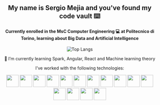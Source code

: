 <link rel="stylesheet" href="https://cdn.jsdelivr.net/gh/devicons/devicon@v2.15.1/devicon.min.css">
<div align="center">
 
  <h2> My name is Sergio Mejia and you've found my code vault ⌨️ </h2>

  <h4>Currently enrolled in the MsC Computer Engineering 💻 at Politecnico di Torino, learning about Big Data and Artificial Intelligence</h4>
  
  ![Top Langs](https://github-readme-stats.vercel.app/api/top-langs?username=iSergioMejia&show_icons=true&theme=algolia&layout=compact&title_color=#FFF&hide_border=true)

  🌱 I’m currently learning Spark, Angular, React and Machine learning theory
  
  I've worked with the following technologies:
  <div>
  <img src="https://cdn.jsdelivr.net/gh/devicons/devicon/icons/react/react-original.svg" height="40" />
  <img src="https://cdn.jsdelivr.net/gh/devicons/devicon/icons/angularjs/angularjs-original.svg" height="40"/>
  <img src="https://cdn.jsdelivr.net/gh/devicons/devicon/icons/typescript/typescript-original.svg" height="40"/>
  <img src="https://cdn.jsdelivr.net/gh/devicons/devicon/icons/javascript/javascript-original.svg" height="40"/>
  <img src="https://cdn.jsdelivr.net/gh/devicons/devicon/icons/html5/html5-original.svg" height="40"/>
  <img src="https://cdn.jsdelivr.net/gh/devicons/devicon/icons/bootstrap/bootstrap-original.svg" height="40"/>
  <img src="https://cdn.jsdelivr.net/gh/devicons/devicon/icons/tailwindcss/tailwindcss-plain.svg" height="40"/>

   
  <img src="https://cdn.jsdelivr.net/gh/devicons/devicon/icons/scala/scala-original.svg" height="40"/>        
  <img src="https://cdn.jsdelivr.net/gh/devicons/devicon/icons/java/java-original.svg" height="40"/>
  <img src="https://cdn.jsdelivr.net/gh/devicons/devicon/icons/cplusplus/cplusplus-original.svg"height="40" />
  <img src="https://cdn.jsdelivr.net/gh/devicons/devicon/icons/python/python-original.svg" height="40"/>

  <img src="https://cdn.jsdelivr.net/gh/devicons/devicon/icons/firebase/firebase-plain.svg" height="40"/>
  <img src="https://cdn.jsdelivr.net/gh/devicons/devicon/icons/mongodb/mongodb-original.svg" height="40" />
  <img src="https://cdn.jsdelivr.net/gh/devicons/devicon/icons/oracle/oracle-original.svg" height="40"/>
  <img src="https://cdn.jsdelivr.net/gh/devicons/devicon/icons/sqlite/sqlite-original.svg"height="40" />
  </div>     

          
          


  
</div>
<!--
**iSergioMejia/iSergioMejia** is a ✨ _special_ ✨ repository because its `README.md` (this file) appears on your GitHub profile.

Here are some ideas to get you started:

- 🔭 I’m currently working on ...
- 🌱 I’m currently learning ...
- 👯 I’m looking to collaborate on ...
- 🤔 I’m looking for help with ...
- 💬 Ask me about ...
- 📫 How to reach me: ...
- 😄 Pronouns: ...
- ⚡ Fun fact: ...
-->
